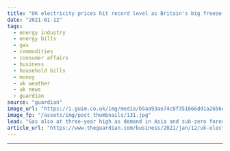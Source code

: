 ```yaml
---
title: "UK electricity prices hit record level as Britain's big freeze looms"
date: "2021-01-12"
tags: 
  - energy industry
  - energy bills
  - gas
  - commodities
  - consumer affairs
  - business
  - household bills
  - money
  - uk weather
  - uk news
  - guardian
source: "guardian"
image_url: "https://i.guim.co.uk/img/media/b5aa93ae74c8f351666dd1a2656dc6015f293b1e/0_117_3500_2101/master/3500.jpg?width=460&quality=85&auto=format&fit=max&s=3a6dcfa99ab7c3b2b4fa810966ab0f5e"
image_fp: "/assets/img/post_thumbnails/131.jpg"
lead: "Gas also at three-year high as demand in Asia and sub-zero forecasts in Europe hike pricesBritain’s electricity prices have soared to an all-time high with gas also surging to a three-year record ahead of sub-zero temperatures forecast for much of th..."
article_url: "https://www.theguardian.com/business/2021/jan/12/uk-electricity-prices-hit-record-level-as-britains-big-freeze-looms"
---
```


---
